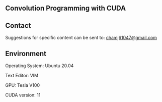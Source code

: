 ## Convolution Programming with CUDA

## Contact
Suggestions for specific content can be sent to: chamj61047@gmail.com

## Environment
Operating System: Ubuntu 20.04

Text Editor: VIM

GPU: Tesla V100

CUDA version: 11
